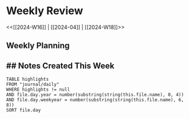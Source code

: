 # Weekly Review

<<[[2024-W16]] | [[2024-04]] | [[2024-W18]]>>

## Weekly Planning



## ## Notes Created This Week

```dataview
TABLE highlights
FROM "journal/daily"
WHERE highlights != null
AND file.day.year = number(substring(string(this.file.name), 0, 4))
AND file.day.weekyear = number(substring(string(this.file.name), 6, 8))
SORT file.day
```